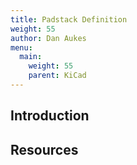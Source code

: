 ```yaml
---
title: Padstack Definition
weight: 55
author: Dan Aukes
menu:
  main:
    weight: 55
    parent: KiCad
---
```


## Introduction

## Resources